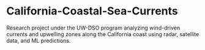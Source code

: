 # California-Coastal-Sea-Currents
Research project under the UW-DSO program analyzing wind-driven currents and upwelling zones along the California coast using radar, satellite data, and ML predictions.
